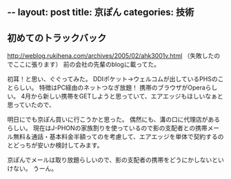 --
layout: post
title: 京ぽん
categories: 技術
--

## 初めてのトラックバック
<a href="http://weblog.rukihena.com/archives/2005/02/ahk3001v.html" target="_blank">http://weblog.rukihena.com/archives/2005/02/ahk3001v.html</a>
（失敗したのでここに張ります）
前の会社の先輩のblogに載ってた。

初耳！と思い、ぐぐってみた。
DDIポケット→ウェルコムが出しているPHSのことらしい。
特徴はPC経由のネットつなぎ放題！
携帯のブラウザがOperaらしい。
4月から新しい携帯をGETしようと思っていて、エアエッジもほしいなぁと思っていたので、

明日にでも京ぽん買いに行こうかと思った。
偶然にも、溝の口に代理店があるらしい。
現在はJ-PHONの家族割りを使っているので影の支配者との携帯メール無料＆通話・基本料金半額ってのを考慮して、エアエッジを単体で契約するのとどっちが安いか検討してみます。

京ぽんでメールは取り放題らしいので、影の支配者の携帯をどうにかしないといけない。
うーん。
